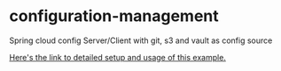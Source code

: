 # configuration-management
Spring cloud config Server/Client with git, s3 and vault as config source 

[Here's the link to detailed setup and usage of this example.](https://medium.com/@arv14/configuration-management-3ace0deee28f)
